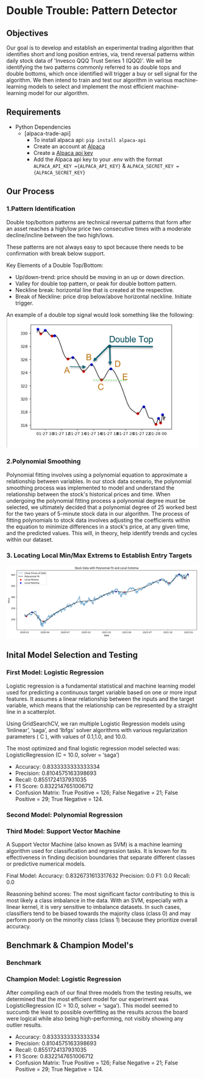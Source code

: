# Double Trouble: Pattern Detector


## Objectives
Our goal is to develop and establish an experimental trading algorithm that identifies short and long position entries, via, trend reversal patterns within daily stock data of 'Invesco QQQ Trust Series 1 (QQQ)'. We will be identifying the two patterns commonly referred to as double tops and double bottoms, which once identified will trigger a buy or sell signal for the algorithm. We then intend to train and test our algorithm in various machine-learning models to select and implement the most efficient machine-learning model for our algorithm.  

## Requirements
 - Python Dependencies
    - [alpaca-trade-api]
        - To install alpaca api: `pip install alpaca-api`
        - Create an account at [Alpaca](https://alpaca.markets/)
        - Create a [Alpaca api key](https://docs.alpaca.markets/docs/getting-started-with-trading-api)
        - Add the Alpaca api key to your .env with the format `ALPACA_API_KEY ={ALPACA_API_KEY}` & `ALPACA_SECRET_KEY ={ALPACA_SECRET_KEY}`

## Our Process

### 1.Pattern Identification
Double top/bottom patterns are technical reversal patterns that form after an asset reaches a high/low price two consecutive times with a moderate decline/incline between the two high/lows.

These patterns are not always easy to spot because there needs to be confirmation with break below support.

Key Elements of a Double Top/Bottom:
- Up/down-trend: price should be moving in an up or down direction.
- Valley for double top pattern, or peak for double bottom pattern.
- Neckline break: horizontal line that is created at the respective.
- Break of Neckline: price drop below/above horizontal neckline. Initiate trigger. 

An example of a double top signal would look something like the following:
![Double Top Example](Images/Double_Top_Example.png)


### 2.Polynomial Smoothing
Polynomial fitting involves using a polynomial equation to approximate a relationship between variables. In our stock data scenario, the polynomial smoothing process was implemented to model and understand the relationship between the stock's historical prices and time. When undergoing the polynomial fitting process a polynomial degree must be selected, we ultimately decided that a polynomial degree of 25 worked best for the two years of 5-minute stock data in our algorithm. The process of fitting polynomials to stock data involves adjusting the coefficients within the equation to minimize differences in a stock's price, at any given time, and the predicted values. This will, in theory, help identify trends and cycles within our dataset.


### 3. Locating Local Min/Max Extrems to Establish Entry Targets



![QQQ plot](Images/Stock_Data_Plot.png)



## Inital Model Selection and Testing

### First Model: Logistic Regression
Logistic regression is a fundamental statistical and machine learning model used for predicting a continuous target variable based on one or more input features. It assumes a linear relationship between the inputs and the target variable, which means that the relationship can be represented by a straight line in a scatterplot.

Using GridSearchCV, we ran multiple Logistic Regression models using ‘linlinear’, ‘saga’, and ‘lbfgs’ solver algorithms with various regularization parameters ( C ), with values of 0.1,1.0, and 10.0.

The most optimized and final logistic regression model selected was: LogisticRegression (C = 10.0, solver = ‘saga’)
 - Accuracy: 0.8333333333333334
 - Precision: 0.8104575163398693 
 - Recall: 0.8551724137931035
 - F1 Score: 0.8322147651006712 
 - Confusion Matrix: True Positive = 126; False Negative = 21; False Positive = 29; True Negative = 124.


### Second Model: Polynomial Regression

### Third Model: Support Vector Machine
A Support Vector Machine (also known as SVM) is a machine learning algorithm used for classification and regression tasks. It is known for its effectiveness in finding decision boundaries that separate different classes or predictive numerical models.

Final Model: 
Accuracy: 0.8326731613317632
Precision: 0.0
F1: 0.0
Recall: 0.0

Reasoning behind scores: The most significant factor contributing to this is most likely a class imbalance in the data. With an SVM, especially with a linear kernel, it is very sensitive to imbalance datasets. In such cases, classifiers tend to be biased towards the majority class (class 0) and may perform poorly on the minority class (class 1) because they prioritize overall accuracy.



## Benchmark & Champion Model's

### Benchmark 


### Champion Model: Logistic Regression
After compiling each of our final three models from the testing results, we determined that the most efficient model for our experiment was LogisticRegression (C = 10.0, solver = ‘saga’). This model seemed to succumb the least to possible overfitting as the results across the board were logical while also being high-performing, not visibly showing any outlier results.  
 - Accuracy: 0.8333333333333334
 - Precision: 0.8104575163398693 
 - Recall: 0.8551724137931035
 - F1 Score: 0.8322147651006712 
 - Confusion Matrix: True Positive = 126; False Negative = 21; False Positive = 29; True Negative = 124.
